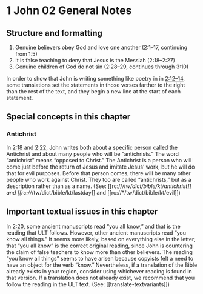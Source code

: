 # 1 John 02 General Notes

## Structure and formatting

1. Genuine believers obey God and love one another (2:1–17, continuing from 1:5)
2. It is false teaching to deny that Jesus is the Messiah (2:18–2:27)
3. Genuine children of God do not sin (2:28–29, continues through 3:10)

In order to show that John is writing something like poetry in in [2:12–14](../02/12.md), some translations set the statements in those verses farther to the right than the rest of the text, and they begin a new line at the start of each statement.

## Special concepts in this chapter

### Antichrist

In [2:18](../02/18.md) and [2:22](../02/22.md), John writes both about a specific person called the Antichrist and about many people who will be “antichrists.” The word “antichrist” means “opposed to Christ.” The Antichrist is a person who will come just before the return of Jesus and imitate Jesus’ work, but he will do that for evil purposes. Before that person comes, there will be many other people who work against Christ. They too are called “antichrists,” but as a description rather than as a name. (See: [[rc://*/tw/dict/bible/kt/antichrist]] and [[rc://*/tw/dict/bible/kt/lastday]] and [[rc://*/tw/dict/bible/kt/evil]])

## Important textual issues in this chapter

In [2:20](../02/20.md), some ancient manuscripts read “you all know,” and that is the reading that ULT follows. However, other ancient manuscripts read “you know all things.” It seems more likely, based on everything else in the letter, that “you all know” is the correct original reading, since John is countering the claim of false teachers to know more than other believers. The reading “you know all things” seems to have arisen because copyists felt a need to have an object for the verb “know.” Nevertheless, if a translation of the Bible already exists in your region, consider using whichever reading is found in that version. If a translation does not already exist, we recommend that you follow the reading in the ULT text. (See: [[translate-textvariants]])
